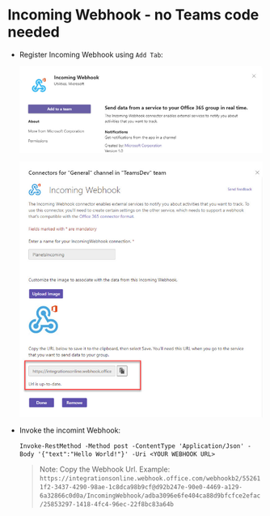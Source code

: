 # Incoming Webhook - no Teams code needed

-   Register Incoming Webhook using `Add Tab`:

    ![iw-add](_images/iw-add.jpg)

    ![iw-config](_images/iw-config.jpg)

-   Invoke the incomint Webhook:

    ```
    Invoke-RestMethod -Method post -ContentType 'Application/Json' -Body '{"text":"Hello World!"}' -Uri <YOUR WEBHOOK URL>
    ```

    > Note: Copy the Webhook Url. Example: `https://integrationsonline.webhook.office.com/webhookb2/552611f2-3437-4290-98ae-1c8dca98b9cf@d92b247e-90e0-4469-a129-6a32866c0d0a/IncomingWebhook/adba3096e6fe404ca88d9bfcfce2efac/25853297-1418-4fc4-96ec-22f8bc83a64b`
